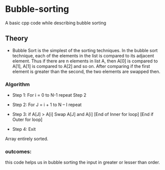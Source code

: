 # Bubble-sorting
A basic cpp code while describing bubble sorting

## Theory
- Bubble Sort is the simplest of the sorting techniques. In the bubble sort technique, each of the elements in the list is compared to its adjacent element. Thus if there are n elements in list A, then A[0] is compared to A[1], A[1] is compared to A[2] and so on. After comparing if the first element is greater than the second, the two elements are swapped then.

### Algorithm
- Step 1: For i = 0 to N-1 repeat Step 2

- Step 2: For J = i + 1 to N – I repeat

- Step 3: if A[J] > A[i] Swap A[J] and A[i] [End of Inner for loop] [End if Outer for loop]

- Step 4: Exit

Array entirely sorted.

### outcomes:
this code helps us in bubble sorting the input in greater or lesser than order.

